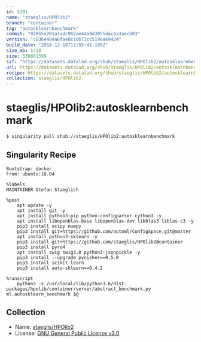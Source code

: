 ```yaml
---
id: 5201
name: "staeglis/HPOlib2"
branch: "container"
tag: "autosklearnbenchmark"
commit: "028b5a201a1adc962ae44a9d3055dacba3aecb03"
version: "c836440ea6fae8c10b73cc5196a69424"
build_date: "2018-12-18T11:55:41.105Z"
size_mb: 1418
size: 538861599
sif: "https://datasets.datalad.org/shub/staeglis/HPOlib2/autosklearnbenchmark/2018-12-18-028b5a20-c836440e/c836440ea6fae8c10b73cc5196a69424.simg"
url: https://datasets.datalad.org/shub/staeglis/HPOlib2/autosklearnbenchmark/2018-12-18-028b5a20-c836440e/
recipe: https://datasets.datalad.org/shub/staeglis/HPOlib2/autosklearnbenchmark/2018-12-18-028b5a20-c836440e/Singularity
collection: staeglis/HPOlib2
---
```


# staeglis/HPOlib2:autosklearnbenchmark

```bash
$ singularity pull shub://staeglis/HPOlib2:autosklearnbenchmark
```

## Singularity Recipe

```singularity
Bootstrap: docker
From: ubuntu:18.04

%labels
MAINTAINER Stefan Staeglich

%post
    apt update -y
    apt install git -y
    apt install python3-pip python-configparser cython3 -y
    apt install libopenblas-base libopenblas-dev libblas3 liblas-c3 -y
    pip3 install scipy numpy
    pip3 install git+https://github.com/automl/ConfigSpace.git@master
    apt install python3-sklearn -y
    pip3 install git+https://github.com/staeglis/HPOlib2@container
    pip3 install pyro4
    apt install swig swig3.0 python3-jsonpickle -y
    pip3 install --upgrade pynisher==0.5.0
    pip3 install scikit-learn
    pip3 install auto-sklearn==0.4.2

%runscript
    python3 -s /usr/local/lib/python3.6/dist-packages/hpolib/container/server/abstract_benchmark.py ml.autosklearn_benchmark $@
```

## Collection

 - Name: [staeglis/HPOlib2](https://github.com/staeglis/HPOlib2)
 - License: [GNU General Public License v3.0](https://api.github.com/licenses/gpl-3.0)

